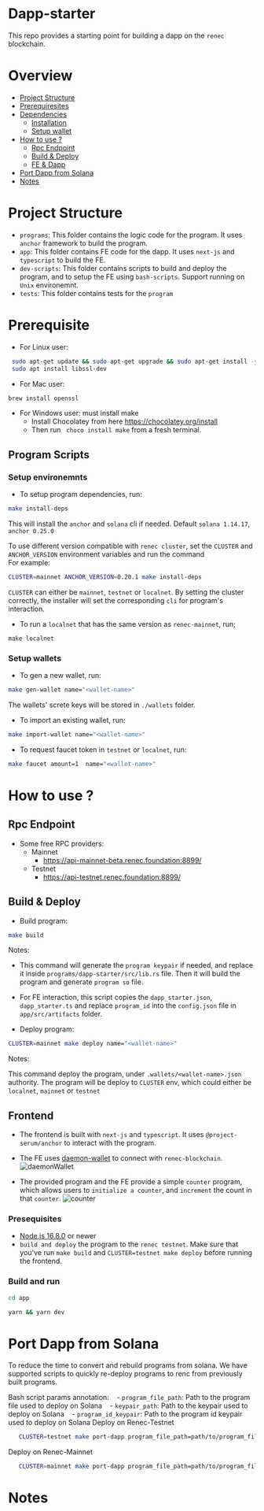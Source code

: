 # Dapp-starter

This repo provides a starting point for building a dapp on the `renec` blockchain.

# Overview

- [Project Structure](#project-structure)
- [Prerequiresites](#prerequisite)
- [Dependencies](#dependencies)
  - [Installation](#installation)
  - [Setup wallet](#setup-wallets)
- [How to use ?](#how-to-use-)
  - [Rpc Endpoint](#rpc-endpoint)
  - [Build & Deploy](#build--deploy)
  - [FE & Dapp](#frontend)
- [Port Dapp from Solana](#port-dapp-from-solana)
- [Notes](#frontend)

# Project Structure

- `programs`: This folder contains the logic code for the program. It uses `anchor` framework to build the program.
- `app`: This folder contains FE code for the dapp. It uses `next-js` and `typescript` to build the FE.
- `dev-scripts`: This folder contains scripts to build and deploy the program, and to setup the FE using `bash-scripts`. Support running on `Unix` environemnt.
- `tests`: This folder contains tests for the `program`

# Prerequisite

- For Linux user:

```bash
 sudo apt-get update && sudo apt-get upgrade && sudo apt-get install -y pkg-config build-essential libudev-dev
 sudo apt install libssl-dev
```

- For Mac user:

```bash
brew install openssl
```

- For Windows user: must install make
  - Install Chocolatey from here https://chocolatey.org/install
  - Then run ```
  choco install make``` from a fresh terminal.

## Program Scripts

### Setup environemnts

- To setup program dependencies, run:

```bash
make install-deps
```

This will install the `anchor` and `solana` cli if needed. Default `solana 1.14.17`, `anchor 0.25.0`

To use different version compatible with `renec cluster`, set the `CLUSTER` and `ANCHOR_VERSION` environment variables and run the command
</br>
For example:

```bash
CLUSTER=mainnet ANCHOR_VERSION=0.20.1 make install-deps
```

`CLUSTER` can either be `mainnet`, `testnet` or `localnet`. By setting the cluster correctly, the installer will set the corresponding `cli` for program's interaction.

- To run a `localnet` that has the same version as `renec-mainnet`, run;

```
make localnet
```

### Setup wallets

- To gen a new wallet, run:

```bash
make gen-wallet name="<wallet-name>"
```

The wallets' screte keys will be stored in `./wallets` folder.

- To import an existing wallet, run:

```bash
make import-wallet name="<wallet-name>"
```

- To request faucet token in `testnet` or `localnet`, run:

```bash
make faucet amount=1  name="<wallet-name>"
```

# How to use ?

## Rpc Endpoint

- Some free RPC providers:
  - Mainnet
    - https://api-mainnet-beta.renec.foundation:8899/
  - Testnet
    - https://api-testnet.renec.foundation:8899/

## Build & Deploy

- Build program:

```bash
make build
```

Notes:

- This command will generate the `program keypair` if needed, and replace it inside `programs/dapp-starter/src/lib.rs` file.
  Then it will build the program and generate `program so` file.

- For FE interaction, this script copies the `dapp_starter.json`, `dapp_starter.ts` and replace `program_id` into the `config.json` file in `app/src/artifacts` folder.

- Deploy program:

```bash
CLUSTER=mainnet make deploy name="<wallet-name>"
```

Notes:

This command deploy the program, under `.wallets/<wallet-name>.json` authority. The program will be deploy to `CLUSTER` env, which could either be `localnet`, `mainnet` or `testnet`

## Frontend

- The frontend is built with `next-js` and `typescript`. It uses `@project-serum/anchor` to interact with the program.
  </br>

- The FE uses [daemon-wallet](https://renec.foundation/en/support/how-to-create-a-new-demon-wallet) to connect with `renec-blockchain`.
  ![daemonWallet](public/connect_wallet.png)

- The provided program and the FE provide a simple `counter` program, which allows users to `initialize a counter`, and `increment` the count in that `counter`.
  ![counter](public/counter.png)

### Presequisites

- [Node.js 16.8.0](https://nodejs.org/en) or newer
- `build and deploy` the program to the `renec testnet`. Make sure that you've run `make build` and `CLUSTER=testnet make deploy` before running the frontend.

### Build and run

```bash
cd app
```

```bash
yarn && yarn dev
```

# Port Dapp from Solana
 To reduce the time to convert and rebuild programs from solana. We have supported scripts to quickly re-deploy programs to renc from previously built programs.
 
 Bash script params annotation:
   - `program_file_path`: Path to the program file used to deploy on Solana
   - `keypair_path`: Path to the keypair used to deploy on Solana
   - `program_id_keypair`: Path to the program id keypair used to deploy on Solana
 Deploy on Renec-Testnet
 ```bash
    CLUSTER=testnet make port-dapp program_file_path=path/to/program_file.so keypair_path=path/to/wallet.json program_id_keypair=path/tp/program-id/keypair.json
 ```
 
 Deploy on Renec-Mainnet
 ```bash
    CLUSTER=mainnet make port-dapp program_file_path=path/to/program_file.so keypair_path=path/to/wallet.json progran_id_keypair=path/tp/program-id/keypair.json
 ```

# Notes
